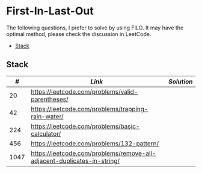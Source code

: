# First-In-Last-Out

The following questions, I prefer to solve by using FILO. It may have the optimal method, please check the discussion in LeetCode.  

* [Stack](##Stack)

## Stack

| *#* | *Link* |*Solution* |
| ---- | --------------------------------- | --------------------------------- |
| 20 | https://leetcode.com/problems/valid-parentheses/ | |
| 42 | https://leetcode.com/problems/trapping-rain-water/ | |
| 224 | https://leetcode.com/problems/basic-calculator/ | |
| 456 | https://leetcode.com/problems/132-pattern/ | |
| 1047 | https://leetcode.com/problems/remove-all-adjacent-duplicates-in-string/ | |